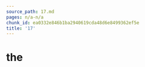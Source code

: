 ```yaml
---
source_path: 17.md
pages: n/a-n/a
chunk_id: ea0332e846b1ba2940619cda48d6e8499362ef5e
title: '17'
---
```

# the
